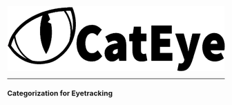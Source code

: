 
<img src="/files/imgs/cateye_logo_long.png" alt="CatEye logo" height="150"/>

___
### Categorization for Eyetracking

